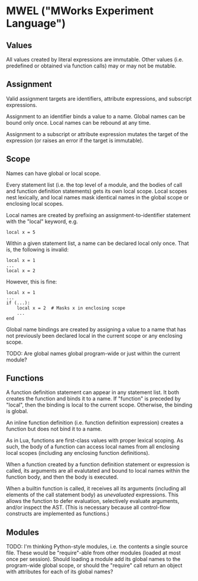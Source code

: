 MWEL ("MWorks Experiment Language")
===================================



Values
------

All values created by literal expressions are immutable.  Other values (i.e. predefined or obtained via function calls) may or may not be mutable.



Assignment
----------

Valid assignment targets are identifiers, attribute expressions, and subscript expressions.

Assignment to an identifier binds a value to a name.  Global names can be bound only once.  Local names can be rebound at any time.

Assignment to a subscript or attribute expression mutates the target of the expression (or raises an error if the target is immutable).



Scope
-----

Names can have global or local scope.

Every statement list (i.e. the top level of a module, and the bodies of call and function definition statements) gets its own local scope.  Local scopes nest lexically, and local names mask identical names in the global scope or enclosing local scopes.

Local names are created by prefixing an assignment-to-identifier statement with the "local" keyword, e.g.

    local x = 5

Within a given statement list, a name can be declared local only once.  That is, the following is invalid:

    local x = 1
    ...
    local x = 2

However, this is fine:

    local x = 1
    ...
    if (...):
        local x = 2  # Masks x in enclosing scope
        ...
    end

Global name bindings are created by assigning a value to a name that has not previously been declared local in the current scope or any enclosing scope.  

TODO:  Are global names global program-wide or just within the current module?



Functions
---------

A function definition statement can appear in any statement list.  It both creates the function and binds it to a name.  If "function" is preceded by "local", then the binding is local to the current scope.  Otherwise, the binding is global.

An inline function definition (i.e. function definition expression) creates a function but does not bind it to a name.

As in Lua, functions are first-class values with proper lexical scoping.  As such, the body of a function can access local names from all enclosing local scopes (including any enclosing function definitions).

When a function created by a function definition statement or expression is called, its arguments are all evalutated and bound to local names within the function body, and then the body is executed.

When a builtin function is called, it receives all its arguments (including all elements of the call statement body) as *unevaluated* expressions.  This allows the function to defer evaluation, selectively evaluate arguments, and/or inspect the AST.  (This is necessary because all control-flow constructs are implemented as functions.)



Modules
-------

TODO:  I'm thinking Python-style modules, i.e. the contents a single source file.  These would be "require"-able from other modules (loaded at most once per session).  Should loading a module add its global names to the program-wide global scope, or should the "require" call return an object with attributes for each of its global names?
